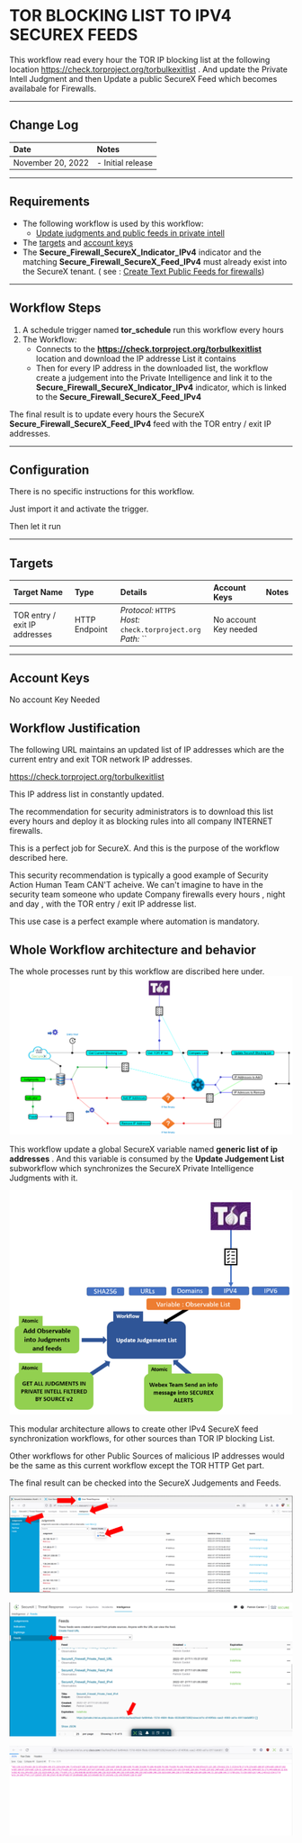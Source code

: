 # TOR BLOCKING LIST TO IPV4 SECUREX FEEDS

This workflow read every hour the TOR IP blocking list at the following location https://check.torproject.org/torbulkexitlist . And update the Private Intell Judgment and then Update a public SecureX Feed which becomes availabale for Firewalls.

---

## Change Log

| Date | Notes |
|:-----|:------|
| November 20, 2022 | - Initial release |


---

## Requirements
* The following  workflow is used by this workflow:
	* [Update judgments and public feeds in private intell](https://github.com/pcardotatgit/SecureX_Workflows_and_Stuffs/tree/master/500-SecureX_Workflow_examples/Workflows/update_judgments_in_private_intell)
* The [targets](#targets) and [account keys](#account-keys)
* The **Secure_Firewall_SecureX_Indicator_IPv4** indicator and the matching **Secure_Firewall_SecureX_Feed_IPv4** must already exist into the SecureX tenant. ( see : [Create Text Public Feeds for firewalls](https://github.com/pcardotatgit/SecureX_Workflows_and_Stuffs/tree/master/12-create_securex_blocking_lists_for_firewalls))
---

## Workflow Steps
1. A schedule trigger named **tor_schedule** run this workflow every hours
1. The Workflow:
	* Connects to the **https://check.torproject.org/torbulkexitlist** location and download the IP addresse List it contains
	* Then for every IP address in the downloaded list, the workflow create a judgement into the Private Intelligence and link it to the **Secure_Firewall_SecureX_Indicator_IPv4** indicator, which is linked to the **Secure_Firewall_SecureX_Feed_IPv4**

The final result is to update every hours the SecureX **Secure_Firewall_SecureX_Feed_IPv4** feed with the TOR entry / exit IP addresses.

---

## Configuration
There is no specific instructions for this workflow.

Just import it and activate the trigger.

Then let it run


---

## Targets


| Target Name | Type | Details | Account Keys | Notes |
|:------------|:-----|:--------|:-------------|:------|
| TOR entry / exit IP addresses | HTTP Endpoint | _Protocol:_ `HTTPS`<br />_Host:_ `check.torproject.org`<br />_Path:_ ``|No account Key needed||

---

## Account Keys

No account Key Needed

## Workflow Justification

The following URL maintains an updated list of IP addresses which are the current entry and exit TOR network IP addresses.

https://check.torproject.org/torbulkexitlist

This IP address list in constantly updated.

The recommendation for security administrators is to download this list every hours and deploy it as blocking rules into all company INTERNET firewalls.

This is a perfect job for SecureX. And this is the purpose of the workflow described here.

This security recommendation is typically a good example of Security Action Human Team CAN'T acheive. We can't imagine to have in the security team someone who update Company firewalls every hours , night and day , with the TOR entry / exit IP addresse list.

This use case is a perfect example where automation is mandatory.

## Whole Workflow architecture and behavior

The whole processes runt by this workflow are discribed here under.
![](./assets/img/tor-1.png)

This workflow update a global SecureX variable named **generic list of ip addresses** . And this variable is consumed by the **Update Judgement List** subworkflow which synchronizes the SecureX Private Intelligence Judgments with it.

![](./assets/img/tor-3.png)

This modular architecture allows to create other IPv4 SecureX feed synchronization workflows, for other sources than TOR IP blocking List. 

Other workflows for other Public Sources of malicious IP addresses would be the same as this current workflow except the TOR HTTP Get part.

The final result can be checked into the SecureX Judgements and Feeds.

![](./assets/img/tor-2.png)

![](./assets/img/tor-4.png)

![](./assets/img/tor-5.png)